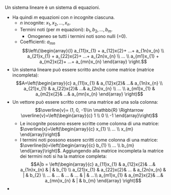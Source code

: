 Un sistema lineare è un sistema di equazioni.
- Ha quindi $m$ equazioni con $n$ incognite ciascuna.
	- $n$ incognite: $x_{1}, x_{2}, ..., x_{n}$.
	- Termini noti (per $m$ equazioni): $b_{1}, b_{2}, ..., b_{m}$.
		- Omogeneo se tutti i termini noti sono nulli (=0).
	- Coefficienti: $a_{mn}$
$$\left\{\begin{array}{l} a_{11}x_{1} + a_{12}x{2}+ ...+ a_{1n}x_{n} \\ a_{21}x_{1} + a_{22}x{2}+ ...+ a_{2n}x_{n} \\ ... \\ a_{m1}x_{1} + a_{m2}x{2}+ ...+ a_{mn}x_{n} \end{array} \right.$$
- Un sistema lineare può essere scritto anche come matrice (matrice incompleta):$$A=\left(\begin{array}{c} a_{11}x_{1} & a_{12}x{2}& ...& a_{1n}x_{n} \\ a_{21}x_{1} & a_{22}x{2}& ...& a_{2n}x_{n} \\ ... \\ a_{m1}x_{1} & a_{m2}x{2}& ...& a_{mn}x_{n} \end{array} \right)$$
- Un vettore può essere scritto come una matrice ad una sola colonna: $$\overline{v}= (1, 0, -1)\in \mathbb{R} \Rightarrow \overline{v}=\left(\begin{array}{c} 1 \\ 0 \\ -1 \end{array}\right)$$
	- Le incognite possono essere scritte come colonna di una matrice: $\overline{x}=\left(\begin{array}{c} x_{1} \\ ... \\ x_{m} \end{array}\right)$
	- I termini noti possono essere scritti come colonna di una matrice: $\overline{b}=\left(\begin{array}{c} b_{1} \\ ... \\ b_{m} \end{array}\right)$. Aggiungendo alla matrice incompleta la matrice dei termini noti si ha la matrice completa:$$A|b = \left(\begin{array}{c} a_{11}x_{1} & a_{12}x{2}& ...& a_{1n}x_{n} & | & b_{1} \\ a_{21}x_{1} & a_{22}x{2}& ... & a_{2n}x_{n} & | & b_{2} \\ ... & ... & ... & ... & | & ...\\ a_{m1}x_{1} & a_{m2}x{2}& ...& a_{mn}x_{n} & | & b_{m} \end{array} \right)$$
- 